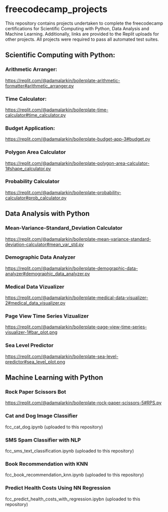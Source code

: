 # freecodecamp_projects
This repository contains projects undertaken to complete the freecodecamp certifications for Scientific Computing with Python, Data Analysis and Machine Learning.
Additionally, links are provided to the Replit uploads for other projects.  All projects were required to pass all automated test suites.

## Scientific Computing with Python:
### Arithmetic Arranger:  
https://replit.com/@adamalarkin/boilerplate-arithmetic-formatter#arithmetic_arranger.py
### Time Calculator:
https://replit.com/@adamalarkin/boilerplate-time-calculator#time_calculator.py
### Budget Application:
https://replit.com/@adamalarkin/boilerplate-budget-app-3#budget.py
### Polygon Area Calculator
https://replit.com/@adamalarkin/boilerplate-polygon-area-calculator-1#shape_calculator.py
### Probability Calculator
https://replit.com/@adamalarkin/boilerplate-probability-calculator#prob_calculator.py

## Data Analysis with Python
### Mean-Variance-Standard_Deviation Calculator
https://replit.com/@adamalarkin/boilerplate-mean-variance-standard-deviation-calculator#mean_var_std.py
### Demographic Data Analyzer
https://replit.com/@adamalarkin/boilerplate-demographic-data-analyzer#demographic_data_analyzer.py
### Medical Data Vizualizer
https://replit.com/@adamalarkin/boilerplate-medical-data-visualizer-2#medical_data_visualizer.py
### Page View Time Series Vizualizer
https://replit.com/@adamalarkin/boilerplate-page-view-time-series-visualizer-1#bar_plot.png
### Sea Level Predictor
https://replit.com/@adamalarkin/boilerplate-sea-level-predictor#sea_level_plot.png

## Machine Learning with Python
### Rock Paper Scissors Bot
https://replit.com/@adamalarkin/boilerplate-rock-paper-scissors-5#RPS.py
### Cat and Dog Image Classifier
fcc_cat_dog.ipynb (uploaded to this repository)
### SMS Spam Classifier with NLP
fcc_sms_text_classification.ipynb (uploaded to this repository)
### Book Recommendation with KNN
fcc_book_recommendation_knn.ipynb (uploaded to this repository)
### Predict Health Costs Using NN Regression
fcc_predict_health_costs_with_regression.ipybn (uploaded to this repository)
